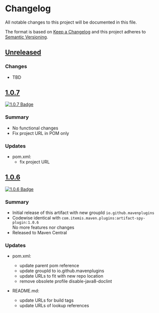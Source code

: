 # Changelog

All notable changes to this project will be documented in this file.

The format is based on [Keep a Changelog](http://keepachangelog.com/)
and this project adheres to [Semantic Versioning](http://semver.org/).

<!-- Format restrictions - see https://common-changelog.org and https://keepachangelog.com/ for details -->
<!-- Each Release must start with a line for the release version of exactly this format: ## [version] -->
<!-- The subsequent comment lines start with a space - not to irritate the release scripts parser!
 ## [major.minor.micro]
 <empty line> - optional sub sections may follow like:
 ### Added:
 - This feature was added
 <empty line>
 ### Changed:
 - This feature was changed
 <empty line>
 ### Removed:
 - This feature was removed
 <empty line>
 ### Fixed:
 - This issue was fixed
 <empty line>
 <empty line> - next line is the starting of the previous release
 ## [major.minor.micro]
 <empty line>
 <...>
 !!! In addition the compare URL links are to be maintained at the end of this CHANGELOG.md as follows.
     These links provide direct access to the GitHub compare vs. the previous release.
     The particular link of a released version will be copied to the release notes of a release accordingly.
     At the end of this file appropriate compare links have to be maintained for each release version in format:
 
  +-current release version
  |
  |                   +-URL to this repo              revious release version tag-+       +-current release version tag
  |                   |                                                           |       |
 [major.minor.micro]: https://github.com/mavenplugins/artifact-spy-plugin/compare/vM.N.u..vM.N.u
-->
<!--
## [Unreleased]

### Additions
- TBD

### Changes
- TBD

### Deprecated
- TBD

###	Removals
- TBD

### Fixes
- TBD

###	Security
- TBD
-->

## [Unreleased]

### Changes
- TBD


## [1.0.7]
<!-- !!! Align version in badge URLs as well !!! -->
[![1.0.7 Badge](https://img.shields.io/nexus/r/io.github.mavenplugins/artifact-spy-plugin?server=https://s01.oss.sonatype.org&label=Maven%20Central&queryOpt=:v=1.0.7)](https://central.sonatype.com/artifact/io.github.mavenplugins/artifact-spy-plugin/1.0.7)

### Summary
- No functional changes
- Fix project URL in POM only

### Updates
- pom.xml:
  - fix project URL


## [1.0.6]
<!-- !!! Align version in badge URLs as well !!! -->
[![1.0.6 Badge](https://img.shields.io/nexus/r/io.github.mavenplugins/artifact-spy-plugin?server=https://s01.oss.sonatype.org&label=Maven%20Central&queryOpt=:v=1.0.6)](https://central.sonatype.com/artifact/io.github.mavenplugins/artifact-spy-plugin/1.0.6)

### Summary
- Initial release of this artifact with new groupId `io.github.mavenplugins`
- Codewise identical with `com.itemis.maven.plugins:artifact-spy-plugin:1.0.6`<br>No more features nor changes
- Released to Maven Central

### Updates
- pom.xml:
  - update parent pom reference
  - update groupId to io.github.mavenplugins
  - update URLs to fit with new repo location
  - remove obsolete profile disable-java8-doclint

- README.md:
  - update URLs for build tags
  - update URLs of lookup references


<!--
## []

### NeverReleased
- This is just a dummy placeholder to make the parser of GHCICD/release-notes-from-changelog@v1 happy!
-->

[Unreleased]: https://github.com/mavenplugins/artifact-spy-plugin/releases/tag/v1.0.7..HEAD
[1.0.7]: https://github.com/mavenplugins/artifact-spy-plugin/releases/tag/v1.0.7
[1.0.6]: https://github.com/mavenplugins/artifact-spy-plugin/releases/tag/v1.0.6
